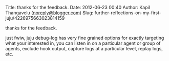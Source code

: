 Title: thanks for the feedback.
Date: 2012-06-23 00:40
Author: Kapil Thangavelu (noreply@blogger.com)
Slug: further-reflections-on-my-first-juju/4226975663023814159

thanks for the feedback.  
  
just fwiw, juju debug-log has very fine grained options for exactly
targeting what your interested in, you can listen in on a particular
agent or group of agents, exclude hook output, capture logs at a
particular level, replay logs, etc.

